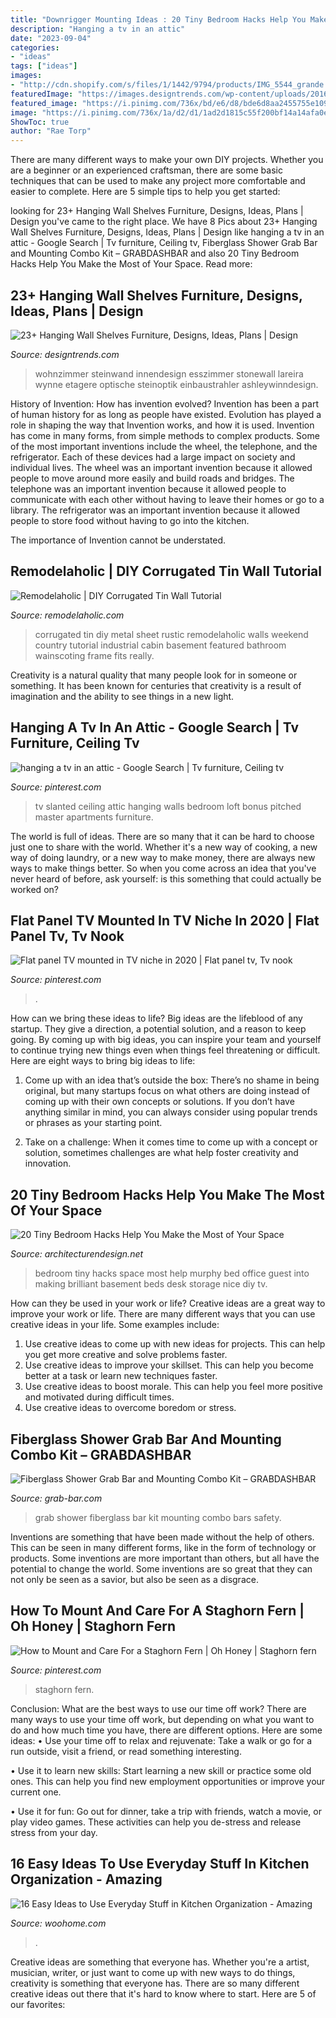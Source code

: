 ```yaml
---
title: "Downrigger Mounting Ideas : 20 Tiny Bedroom Hacks Help You Make The Most Of Your Space"
description: "Hanging a tv in an attic"
date: "2023-09-04"
categories:
- "ideas"
tags: ["ideas"]
images:
- "http://cdn.shopify.com/s/files/1/1442/9794/products/IMG_5544_grande.jpg?v=1527265439"
featuredImage: "https://images.designtrends.com/wp-content/uploads/2016/03/02120025/Beautiful-Glass-Wall-Hanging-Shelves.jpg"
featured_image: "https://i.pinimg.com/736x/bd/e6/d8/bde6d8aa2455755e1093176f62de7d99.jpg"
image: "https://i.pinimg.com/736x/1a/d2/d1/1ad2d1815c55f200bf14a14afa0e3ef3--a-tv-slanted-walls.jpg"
ShowToc: true
author: "Rae Torp"
---
```



There are many different ways to make your own DIY projects. Whether you are a beginner or an experienced craftsman, there are some basic techniques that can be used to make any project more comfortable and easier to complete. Here are 5 simple tips to help you get started:

	

		
looking for 23+ Hanging Wall Shelves Furniture, Designs, Ideas, Plans | Design you've came to the right place. We have 8 Pics about 23+ Hanging Wall Shelves Furniture, Designs, Ideas, Plans | Design like hanging a tv in an attic - Google Search | Tv furniture, Ceiling tv, Fiberglass Shower Grab Bar and Mounting Combo Kit – GRABDASHBAR and also 20 Tiny Bedroom Hacks Help You Make the Most of Your Space. Read more:
		
    
## 23+ Hanging Wall Shelves Furniture, Designs, Ideas, Plans | Design

<img loading=lazy src="https://images.designtrends.com/wp-content/uploads/2016/03/02120025/Beautiful-Glass-Wall-Hanging-Shelves.jpg" onerror="this.onerror=null;this.src='https://tse1.mm.bing.net/th?id=OIP.KpNsclVco_a6-l4Z_pVAywHaE8&amp;pid=15.1';" alt="23+ Hanging Wall Shelves Furniture, Designs, Ideas, Plans | Design">

_Source: designtrends.com_

>wohnzimmer steinwand innendesign esszimmer stonewall lareira wynne etagere optische steinoptik einbaustrahler ashleywinndesign. 

	

History of Invention: How has invention evolved?
Invention has been a part of human history for as long as people have existed. Evolution has played a role in shaping the way that Invention works, and how it is used. Invention has come in many forms, from simple methods to complex products. 
Some of the most important inventions include the wheel, the telephone, and the refrigerator. Each of these devices had a large impact on society and individual lives. The wheel was an important invention because it allowed people to move around more easily and build roads and bridges. The telephone was an important invention because it allowed people to communicate with each other without having to leave their homes or go to a library. The refrigerator was an important invention because it allowed people to store food without having to go into the kitchen. 

The importance of Invention cannot be understated.

    
## Remodelaholic | DIY Corrugated Tin Wall Tutorial

<img loading=lazy src="https://www.remodelaholic.com/wp-content/uploads/2015/02/diy-corrugated-tin-metal-sheet-wall-The-Weekend-Country-Girl-featured-on-@Remodelaholic.jpg" onerror="this.onerror=null;this.src='https://tse1.mm.bing.net/th?id=OIP.6baPomHSt4mwpauS-Si1xQHaLH&amp;pid=15.1';" alt="Remodelaholic | DIY Corrugated Tin Wall Tutorial">

_Source: remodelaholic.com_

>corrugated tin diy metal sheet rustic remodelaholic walls weekend country tutorial industrial cabin basement featured bathroom wainscoting frame fits really. 

	

Creativity is a natural quality that many people look for in someone or something. It has been known for centuries that creativity is a result of imagination and the ability to see things in a new light.

    
## Hanging A Tv In An Attic - Google Search | Tv Furniture, Ceiling Tv

<img loading=lazy src="https://i.pinimg.com/736x/1a/d2/d1/1ad2d1815c55f200bf14a14afa0e3ef3--a-tv-slanted-walls.jpg" onerror="this.onerror=null;this.src='https://tse1.mm.bing.net/th?id=OIP.pPhfalT1M8F8np7eClYFWwHaEV&amp;pid=15.1';" alt="hanging a tv in an attic - Google Search | Tv furniture, Ceiling tv">

_Source: pinterest.com_

>tv slanted ceiling attic hanging walls bedroom loft bonus pitched master apartments furniture. 

	

The world is full of ideas. There are so many that it can be hard to choose just one to share with the world. Whether it's a new way of cooking, a new way of doing laundry, or a new way to make money, there are always new ways to make things better. So when you come across an idea that you've never heard of before, ask yourself: is this something that could actually be worked on?

    
## Flat Panel TV Mounted In TV Niche In 2020 | Flat Panel Tv, Tv Nook

<img loading=lazy src="https://i.pinimg.com/originals/cc/d0/b2/ccd0b29dca694a4bb25bbd2f800d7b6e.jpg" onerror="this.onerror=null;this.src='https://tse1.mm.bing.net/th?id=OIP.U1I9awSdzD8LFuHJkv2KkQHaJ3&amp;pid=15.1';" alt="Flat panel TV mounted in TV niche in 2020 | Flat panel tv, Tv nook">

_Source: pinterest.com_

>. 

	

How can we bring these ideas to life?
Big ideas are the lifeblood of any startup. They give a direction, a potential solution, and a reason to keep going. By coming up with big ideas, you can inspire your team and yourself to continue trying new things even when things feel threatening or difficult. Here are eight ways to bring big ideas to life:
1. Come up with an idea that’s outside the box: There’s no shame in being original, but many startups focus on what others are doing instead of coming up with their own concepts or solutions. If you don’t have anything similar in mind, you can always consider using popular trends or phrases as your starting point.

2. Take on a challenge: When it comes time to come up with a concept or solution, sometimes challenges are what help foster creativity and innovation.

    
## 20 Tiny Bedroom Hacks Help You Make The Most Of Your Space

<img loading=lazy src="http://cdn.architecturendesign.net/wp-content/uploads/2014/09/brilliant-ideas-for-tiny-bedroom-7.jpg" onerror="this.onerror=null;this.src='https://tse3.mm.bing.net/th?id=OIP.AIzMKQJ2pqMDsWZgmhpaZgHaN0&amp;pid=15.1';" alt="20 Tiny Bedroom Hacks Help You Make the Most of Your Space">

_Source: architecturendesign.net_

>bedroom tiny hacks space most help murphy bed office guest into making brilliant basement beds desk storage nice diy tv. 

	

How can they be used in your work or life?
Creative ideas are a great way to improve your work or life. There are many different ways that you can use creative ideas in your life. Some examples include: 
1. Use creative ideas to come up with new ideas for projects. This can help you get more creative and solve problems faster. 
2. Use creative ideas to improve your skillset. This can help you become better at a task or learn new techniques faster. 
3. Use creative ideas to boost morale. This can help you feel more positive and motivated during difficult times. 
4. Use creative ideas to overcome boredom or stress.

    
## Fiberglass Shower Grab Bar And Mounting Combo Kit – GRABDASHBAR

<img loading=lazy src="http://cdn.shopify.com/s/files/1/1442/9794/products/IMG_5544_grande.jpg?v=1527265439" onerror="this.onerror=null;this.src='https://tse2.mm.bing.net/th?id=OIP.vj4x9sax75z9N50uM0XS1wAAAA&amp;pid=15.1';" alt="Fiberglass Shower Grab Bar and Mounting Combo Kit – GRABDASHBAR">

_Source: grab-bar.com_

>grab shower fiberglass bar kit mounting combo bars safety. 

	

Inventions are something that have been made without the help of others. This can be seen in many different forms, like in the form of technology or products. Some inventions are more important than others, but all have the potential to change the world. Some inventions are so great that they can not only be seen as a savior, but also be seen as a disgrace.

    
## How To Mount And Care For A Staghorn Fern | Oh Honey | Staghorn Fern

<img loading=lazy src="https://i.pinimg.com/736x/bd/e6/d8/bde6d8aa2455755e1093176f62de7d99.jpg" onerror="this.onerror=null;this.src='https://tse2.mm.bing.net/th?id=OIP.ft9kzhpDNALbYDq3s-dEswHaLH&amp;pid=15.1';" alt="How to Mount and Care For a Staghorn Fern | Oh Honey | Staghorn fern">

_Source: pinterest.com_

>staghorn fern. 

	

Conclusion: What are the best ways to use our time off work?
There are many ways to use your time off work, but depending on what you want to do and how much time you have, there are different options. Here are some ideas: 
• Use your time off to relax and rejuvenate: Take a walk or go for a run outside, visit a friend, or read something interesting. 

• Use it to learn new skills: Start learning a new skill or practice some old ones. This can help you find new employment opportunities or improve your current one. 

• Use it for fun: Go out for dinner, take a trip with friends, watch a movie, or play video games. These activities can help you de-stress and release stress from your day.

    
## 16 Easy Ideas To Use Everyday Stuff In Kitchen Organization - Amazing

<img loading=lazy src="https://www.woohome.com/wp-content/uploads/2016/03/organize-tiny-kitchen-8_2.jpg" onerror="this.onerror=null;this.src='https://tse1.mm.bing.net/th?id=OIP.3XHYFOaY4WSiRjPwL4IzhwHaJ4&amp;pid=15.1';" alt="16 Easy Ideas to Use Everyday Stuff in Kitchen Organization - Amazing">

_Source: woohome.com_

>. 

	

Creative ideas are something that everyone has. Whether you're a artist, musician, writer, or just want to come up with new ways to do things, creativity is something that everyone has. There are so many different creative ideas out there that it's hard to know where to start. Here are 5 of our favorites: 

